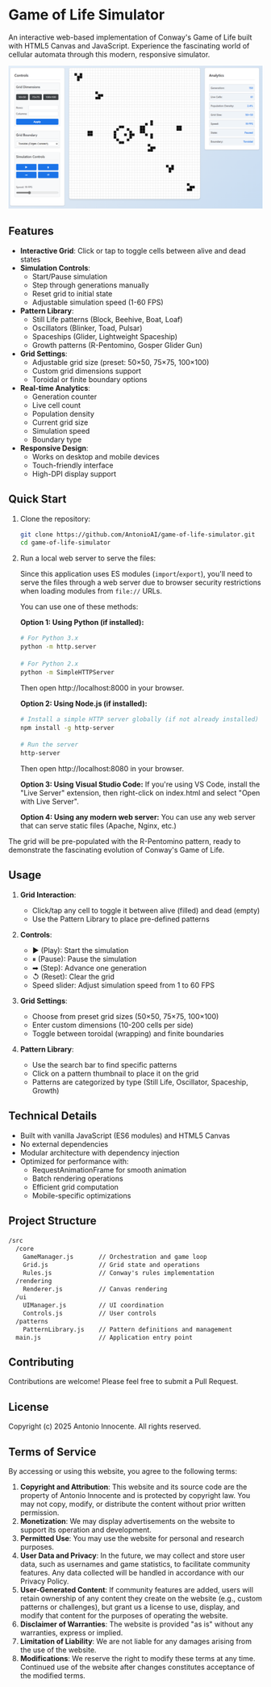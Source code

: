 # Game of Life Simulator

An interactive web-based implementation of Conway's Game of Life built with HTML5 Canvas and JavaScript. Experience the fascinating world of cellular automata through this modern, responsive simulator.

![Game of Life Simulator](screenshot.png)

## Features

- **Interactive Grid**: Click or tap to toggle cells between alive and dead states
- **Simulation Controls**:
  - Start/Pause simulation
  - Step through generations manually
  - Reset grid to initial state
  - Adjustable simulation speed (1-60 FPS)
- **Pattern Library**:
  - Still Life patterns (Block, Beehive, Boat, Loaf)
  - Oscillators (Blinker, Toad, Pulsar)
  - Spaceships (Glider, Lightweight Spaceship)
  - Growth patterns (R-Pentomino, Gosper Glider Gun)
- **Grid Settings**:
  - Adjustable grid size (preset: 50×50, 75×75, 100×100)
  - Custom grid dimensions support
  - Toroidal or finite boundary options
- **Real-time Analytics**:
  - Generation counter
  - Live cell count
  - Population density
  - Current grid size
  - Simulation speed
  - Boundary type
- **Responsive Design**:
  - Works on desktop and mobile devices
  - Touch-friendly interface
  - High-DPI display support

## Quick Start

1. Clone the repository:
   ```bash
   git clone https://github.com/AntonioAI/game-of-life-simulator.git
   cd game-of-life-simulator
   ```

2. Run a local web server to serve the files:

   Since this application uses ES modules (`import`/`export`), you'll need to serve the files through a web server due to browser security restrictions when loading modules from `file://` URLs.

   You can use one of these methods:

   **Option 1: Using Python (if installed):**
   ```bash
   # For Python 3.x
   python -m http.server

   # For Python 2.x
   python -m SimpleHTTPServer
   ```
   Then open http://localhost:8000 in your browser.

   **Option 2: Using Node.js (if installed):**
   ```bash
   # Install a simple HTTP server globally (if not already installed)
   npm install -g http-server

   # Run the server
   http-server
   ```
   Then open http://localhost:8080 in your browser.

   **Option 3: Using Visual Studio Code:**
   If you're using VS Code, install the "Live Server" extension, then right-click on index.html and select "Open with Live Server".

   **Option 4: Using any modern web server:**
   You can use any web server that can serve static files (Apache, Nginx, etc.)

The grid will be pre-populated with the R-Pentomino pattern, ready to demonstrate the fascinating evolution of Conway's Game of Life.

## Usage

1. **Grid Interaction**:
   - Click/tap any cell to toggle it between alive (filled) and dead (empty)
   - Use the Pattern Library to place pre-defined patterns

2. **Controls**:
   - ▶ (Play): Start the simulation
   - ⏸ (Pause): Pause the simulation
   - ➡ (Step): Advance one generation
   - ↺ (Reset): Clear the grid
   - Speed slider: Adjust simulation speed from 1 to 60 FPS

3. **Grid Settings**:
   - Choose from preset grid sizes (50×50, 75×75, 100×100)
   - Enter custom dimensions (10-200 cells per side)
   - Toggle between toroidal (wrapping) and finite boundaries

4. **Pattern Library**:
   - Use the search bar to find specific patterns
   - Click on a pattern thumbnail to place it on the grid
   - Patterns are categorized by type (Still Life, Oscillator, Spaceship, Growth)

## Technical Details

- Built with vanilla JavaScript (ES6 modules) and HTML5 Canvas
- No external dependencies
- Modular architecture with dependency injection
- Optimized for performance with:
  - RequestAnimationFrame for smooth animation
  - Batch rendering operations
  - Efficient grid computation
  - Mobile-specific optimizations

## Project Structure

```
/src
  /core
    GameManager.js       // Orchestration and game loop
    Grid.js              // Grid state and operations
    Rules.js             // Conway's rules implementation
  /rendering
    Renderer.js          // Canvas rendering
  /ui
    UIManager.js         // UI coordination
    Controls.js          // User controls
  /patterns
    PatternLibrary.js    // Pattern definitions and management
  main.js                // Application entry point
```


## Contributing

Contributions are welcome! Please feel free to submit a Pull Request.

## License

Copyright (c) 2025 Antonio Innocente. All rights reserved.

## Terms of Service

By accessing or using this website, you agree to the following terms:

1. **Copyright and Attribution**: This website and its source code are the property of Antonio Innocente and is protected by copyright law. You may not copy, modify, or distribute the content without prior written permission.
2. **Monetization**: We may display advertisements on the website to support its operation and development.
3. **Permitted Use**: You may use the website for personal and research purposes.
4. **User Data and Privacy**: In the future, we may collect and store user data, such as usernames and game statistics, to facilitate community features. Any data collected will be handled in accordance with our Privacy Policy.
5. **User-Generated Content**: If community features are added, users will retain ownership of any content they create on the website (e.g., custom patterns or challenges), but grant us a license to use, display, and modify that content for the purposes of operating the website.
6. **Disclaimer of Warranties**: The website is provided "as is" without any warranties, express or implied.
7. **Limitation of Liability**: We are not liable for any damages arising from the use of the website.
8. **Modifications**: We reserve the right to modify these terms at any time. Continued use of the website after changes constitutes acceptance of the modified terms.